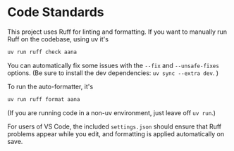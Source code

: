 # Code Standards

This project uses Ruff for linting and formatting. If you want to 
manually run Ruff on the codebase, using uv it's

```sh
uv run ruff check aana
```

You can automatically fix some issues with the `--fix`
 and `--unsafe-fixes` options. (Be sure to install the dev 
 dependencies: `uv sync --extra dev`. )

To run the auto-formatter, it's

```sh
uv run ruff format aana
```

(If you are running code in a non-uv environment, just leave off `uv run`.)

For users of VS Code, the included `settings.json` should ensure
that Ruff problems appear while you edit, and formatting is applied
automatically on save.
